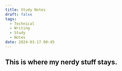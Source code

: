 ```yaml
---
title: Study Notes
draft: false
tags:
  - Technical   
  - Writing
  - Study
  - Notes
date: 2024-03-17 00:45
---
```

## This is where my nerdy stuff stays.

